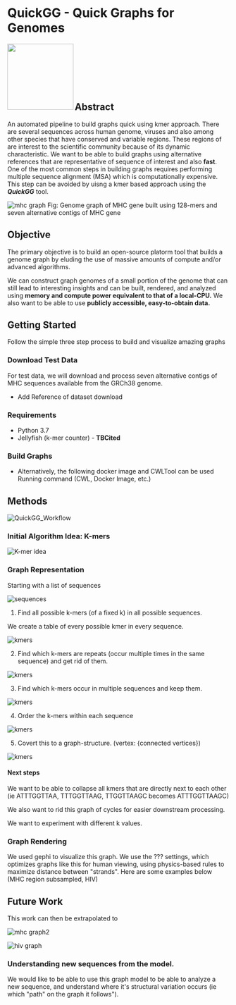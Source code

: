 # QuickGG - Quick Graphs for Genomes
<img src="documentation/images/hiv_graph.jpg" align="left" height="150" width="150" ></a>
<br/><br/><br/><br/><br/><br/>

## Abstract
An automated pipeline to build graphs quick using kmer approach.
There are several sequences across human genome, viruses and also among other species that have conserved and variable regions. These regions of are interest to the scientific community because of its dynamic characteristic. We want to be able to build graphs using alternative references that are representative of sequence of interest and also **fast**. One of the most common steps in building graphs requires performing multiple sequence alignment (MSA) which is computationally expensive. This step can be avoided by uisng a kmer based approach using the _**QuickGG**_ tool. 

![mhc graph](documentation/images/mhc_graph.jpg)
Fig: Genome graph of MHC gene built using 128-mers and seven alternative contigs of MHC gene

## Objective 

The primary objective is to build an open-source platorm tool that builds a genome graph by eluding the use of massive amounts of compute and/or advanced algorithms.

We can construct graph genomes of a small portion of the genome that can still lead to interesting insights and can be built, rendered, and analyzed using **memory and compute power equivalent to that of a local-CPU.**  We also want to be able to use **publicly accessible, easy-to-obtain data.**

## Getting Started
Follow the simple three step process to build and visualize amazing graphs
### Download Test Data
For test data, we will download and process seven alternative contigs of MHC sequences available from the GRCh38 genome.
- Add Reference of dataset download
### Requirements
- Python 3.7
- Jellyfish (k-mer counter) - **TBCited**
### Build Graphs
- Alternatively, the following docker image and CWLTool can be used
Running command (CWL, Docker Image, etc.)

## Methods
![QuickGG_Workflow](documentation/images/quickgg_flowchard.png)

### Initial Algorithm Idea: K-mers

![K-mer idea](documentation/images/kmer_idea.jpg)

### Graph Representation

Starting with a list of sequences

![sequences](documentation/images/sequences.png)


1. Find all possible k-mers (of a fixed k) in all possible sequences.

We create a table of every possible kmer in every sequence.

![kmers](documentation/images/pos.png)

2. Find which k-mers are repeats (occur multiple times in the same sequence) and get rid of them.

![kmers](documentation/images/pos_starts.png)

3. Find which k-mers occur in multiple sequences and keep them.

![kmers](documentation/images/n_repeats.png)

4. Order the k-mers within each sequence 

![kmers](documentation/images/to_order.png)

5. Covert this to a graph-structure. (vertex: {connected vertices})

![kmers](documentation/images/to_edge_list.png)

#### Next steps

We want to be able to collapse all kmers that are directly next to each other (ie ATTTGGTTAA, TTTGGTTAAG, TTGGTTAAGC becomes ATTTGGTTAAGC)

We also want to rid this graph of cycles for easier downstream processing.

We want to experiment with different k values.

### Graph Rendering

We used gephi to visualize this graph. We use the ??? settings, which optimizes graphs like this for human viewing, using physics-based rules to maximize distance between "strands".  Here are some examples below (MHC region subsampled, HIV)

## Future Work
This work can then be extrapolated to 

![mhc graph2](documentation/images/mhc_2.jpg)


![hiv graph](documentation/images/hiv_graph.jpg)

### Understanding new sequences from the model.

We would like to be able to use this graph model to be able to analyze a new sequence, and understand where it's structural variation occurs (ie which "path" on the graph it follows"). 
